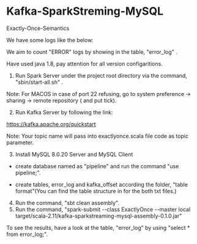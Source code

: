 # Kafka-SparkStreming-MySQL
Exactly-Once-Semantics

We have some logs like the below:

We aim to count "ERROR" logs by showing in the table, "error_log" .

Have used java 1.8, pay attention for all version configaritions.

1) Run Spark Server under the project root directory via the command, "sbin/start-all.sh" .

Note: For MACOS in case of port 22 refusing, go to system preference -> sharing -> remote repository ( and put tick).

2) Run Kafka Server by following the link:

https://kafka.apache.org/quickstart

Note: Your topic name will pass into exactlyonce.scala file code as topic parameter.

3) Install MySQL 8.0.20 Server and MySQL Client

  * create database named as "pipeline" and run the command "use pipeline;".
  
  * create tables, error_log and kafka_offset according the folder, "table format"(You can find the table structure in for the both txt files.) 
  
4) Run the command, "sbt clean assembly".
5) Run the command, "spark-submit --class ExactlyOnce --master local target/scala-2.11/kafka-sparkstreaming-mysql-assembly-0.1.0.jar"


To see the results, have a look at the table, "error_log" by using "select * from error_log;".

